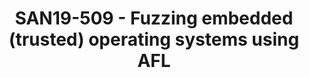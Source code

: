 ---
categories:
- san19
description: Trusted Execution Environments (TEEs) have an increasing role in the
  security of embedded systems and one of the leading open-source solutions is OP-TEE
  by Linaro. As more and more security-critical tasks are moved to the TEE, the complexity
  and thus risk of vulnerabilities increases as well. By now it are small operating
  systems running trusted applications and having a system call interface exposing
  drivers and other services.<br /> <br /> In this talk we present a fuzzing framework
  for OP-TEE using an unmodified version of AFL with coverage tracking integrated
  in the TEE kernel using compile-time injected hooks. This framework can be used
  to test any code running in the kernel such as the interface exposed to the non-secure
  the world, as well as trusted applications embedded in the kernel and the system
  call interface by providing the coverage data to the non-secure world. <br /> <br
  /> We discuss the challenges of fuzzing a (trusted) operating system running nonvirtualized
  on an actual device as well as our approach that allows using an unmodified version
  of AFL running as Linux application in the non-secure world. Additionally, we discuss
  how we created a useful set of initial inputs to seed AFL. The approach discussed
  in this talk is not limited to OP-TEE but could be used for any (trusted) operating
  system.<br /> <br /> Last, we discuss some of the latest improvements to the framework,
  making it more efficient and some of the issues found by fuzzing OP-TEE.
image:
  featured: 'true'
  path: /assets/images/featured-images/san19/SAN19-509.png
session_attendee_num: '5'
session_id: SAN19-509
session_room: Sunset 3 (Session 3)
session_slot:
  end_time: '2019-09-27 11:50:00'
  start_time: '2019-09-27 11:00:00'
session_speakers:
- speaker_bio: Martijn Bogaard is a Senior Security Analyst at Riscure where he focuses
    most of his time on analyzing the security of low-level embedded software (bootloaders,
    operating systems) and is slowly expanding into embedded hardware security. Recent
    research interests include the effects of fault injection on software, TEE (in-)security
    and levering the hardware to attack software.
  speaker_company: ''
  speaker_image: /assets/images/speakers/san19/martijn-bogaard.jpg
  speaker_location: ''
  speaker_name: Martijn Bogaard
  speaker_position: Senior Security Analyst at Riscure
  speaker_url: ''
  speaker_username: martijn30
session_track: Security
tag: session
tags:
- Security
- ' Tools'
title: SAN19-509 - Fuzzing embedded (trusted) operating systems using AFL
---